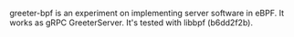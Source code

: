 greeter-bpf is an experiment on implementing server software in eBPF. It works as gRPC GreeterServer. It's tested with libbpf
(b6dd2f2b).
